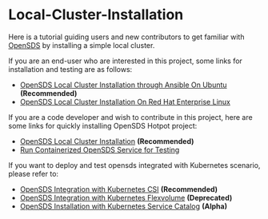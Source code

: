 # Local-Cluster-Installation

Here is a tutorial guiding users and new contributors to get familiar with [OpenSDS](https://github.com/sodafoundation/api) by installing a simple local cluster.

If you are an end-user who are interested in this project, some links for installation and testing are as follows:
- [OpenSDS Local Cluster Installation through Ansible On Ubuntu](https://github.com/sodafoundation/api/wiki/OpenSDS-Cluster-Installation-through-Ansible) **(Recommended)**
- [OpenSDS Local Cluster Installation On Red Hat Enterprise Linux](https://github.com/sodafoundation/api/wiki/OpenSDS-Cluster-Installation-On-Red-Hat-Enterprise-Linux)

If you are a code developer and wish to contribute in this project, here are some links for quickly installing OpenSDS
Hotpot project:
- [OpenSDS Local Cluster Installation](https://github.com/sodafoundation/api/wiki/OpenSDS-Local-Cluster-with-Multi-tenants-Installation) **(Recommended)**
- [Run Containerized OpenSDS Service for Testing](https://github.com/sodafoundation/api/wiki/How-to-Run-Containerized-OpenSDS-for-Testing-Work)

If you want to deploy and test opensds integrated with Kubernetes scenario, please refer to:
- [OpenSDS Integration with Kubernetes CSI](https://github.com/sodafoundation/api/wiki/OpenSDS-Integration-with-Kubernetes-CSI) **(Recommended)**
- [OpenSDS Integration with Kubernetes Flexvolume](https://github.com/sodafoundation/api/wiki/OpenSDS-Integration-with-Kubernetes-Flexvolume) **(Deprecated)**
- [OpenSDS Installation with Kubernetes Service Catalog](https://github.com/sodafoundation/api/wiki/OpenSDS-Installation-with-Kubernetes-Service-Catalog) **(Alpha)**
